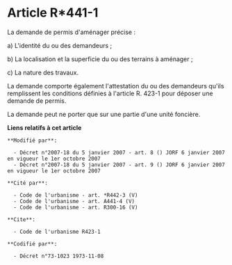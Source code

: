 # Article R*441-1

La demande de permis d'aménager précise :

a) L'identité du ou des demandeurs ;

b) La localisation et la superficie du ou des terrains à aménager ;

c) La nature des travaux.

La demande comporte également l'attestation du ou des demandeurs qu'ils remplissent les conditions définies à l'article R.
423-1 pour déposer une demande de permis.

La demande peut ne porter que sur une partie d'une unité foncière.

**Liens relatifs à cet article**

	**Modifié par**:

	  - Décret n°2007-18 du 5 janvier 2007 - art. 8 () JORF 6 janvier 2007 en vigueur le 1er octobre 2007
	  - Décret n°2007-18 du 5 janvier 2007 - art. 9 () JORF 6 janvier 2007 en vigueur le 1er octobre 2007

	**Cité par**:

	  - Code de l'urbanisme - art. *R442-3 (V)
	  - Code de l'urbanisme - art. A441-4 (V)
	  - Code de l'urbanisme - art. R300-16 (V)

	**Cite**:

	  - Code de l'urbanisme R423-1

	**Codifié par**:

	  - Décret n°73-1023 1973-11-08
